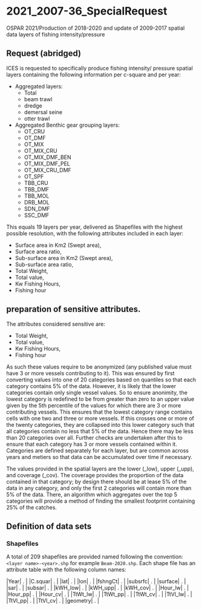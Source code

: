 # 2021_2007-36_SpecialRequest
 OSPAR 2021/Production of 2018-2020 and update of 2009-2017 spatial data layers of fishing intensity/pressure

## Request (abridged)

ICES is requested to specifically produce fishing intensity/ pressure spatial layers containing the following information per c-square and per year:
* Aggregated layers:
  * Total
  * beam trawl
  * dredge
  * demersal seine
  * otter trawl
* Aggregated Benthic gear grouping layers:
  * OT_CRU
  * OT_DMF
  * OT_MIX
  * OT_MIX_CRU
  * OT_MIX_DMF_BEN
  * OT_MIX_DMF_PEL
  * OT_MIX_CRU_DMF
  * OT_SPF
  * TBB_CRU
  * TBB_DMF
  * TBB_MOL
  * DRB_MOL
  * SDN_DMF
  * SSC_DMF

This equals 19 layers per year, delivered as Shapefiles with the highest possible resolution, with the following attributes included in each layer:
* Surface area in Km2 (Swept area),
* Surface area ratio,
* Sub-surface area in Km2 (Swept area),
* Sub-surface area ratio,
* Total Weight,
* Total value,
* Kw Fishing Hours,
* Fishing hour

## preparation of sensitive attributes.

The attributes considered sensitive are:

* Total Weight,
* Total value,
* Kw Fishing Hours,
* Fishing hour

As such these values require to be anonymized (any published value must have 3 or more vessels contributing to it). This was ensured by first converting values into one of 20 categories based on quantiles so that each category contains 5% of the data. However, it is likely that the lower categories contain only single vessel values. So to ensure anonimity, the lowest category is redefined to be from greater than zero to an upper value given by the 5th percentile of the values for which there are 3 or more contributing vessels. This ensures that the lowest category range contains cells with one two and three or more vessels. If this crosses one or more of the twenty categories, they are collapsed into this lower category such that all categories contain no less that 5%  of the data. Hence there may be less than 20 categories over all. Further checks are undertaken after this to ensure that each category has 3 or more vessels contained within it. Categories are defined separately for each layer, but are common across years and metiers so that data can be accumulated over time if necessary.

The values provided in the spatial layers are the lower (_low), upper (_upp), and coverage (_cov).  The coverage provides the proportion of the data contained in that category; by design there should be at lease 5% of the data in any category, and only the first 2 categories will contain more than 5% of the data. There, an algorithm which aggregates over the top 5 categories will provide a method of finding the smallest footprint containing 25% of the catches.

## Definition of data sets

### Shapefiles

A total of 209 shapefiles are provided named following the convention: `<layer name>-<year>.shp` for example `Beam-2020.shp`. Each shape file has an attribute table with the following column names:

|Year| . |
|C.squar| . |
|lat| . |
|lon| . |
|fshngCt| . |
|subsrfc| . |
|surface| . |
|sar| . |
|subsar| . |
|kWH_low| . |
|kWH_upp| . |
|kWH_cov| . |
|Hour_lw| . |
|Hour_pp| . |
|Hour_cv| . |
|TtWt_lw| . |
|TtWt_pp| . |
|TtWt_cv| . |
|TtVl_lw| . |
|TtVl_pp| . |
|TtVl_cv| . |
|geometry| . |
